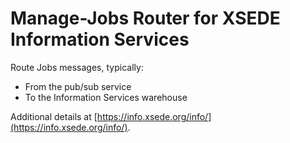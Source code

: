 # Manage-Jobs Router for XSEDE Information Services

Route Jobs messages, typically:
* From the pub/sub service
* To the Information Services warehouse

Additional details at [https://info.xsede.org/info/](https://info.xsede.org/info/).
